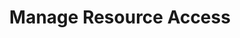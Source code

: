 ---
sidebar_position: 4
title: "Manage Resource Access"
sidebar_label: "Manage Resource Access"
description: "Control resource access in Alpine Linux systems - manage file access, control device access, restrict resource usage, and implement resource policies."
keywords:
  - "alpine resource access"
  - "file access control"
  - "device access"
  - "resource restrictions"
  - "resource policies"
tags:
  - alpine
  - resource-access
  - file-access
  - device-access
  - access-control
slug: /linux/alpine/security/access-control/manage-resource-access
---